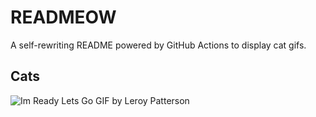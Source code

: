 # READMEOW

A self-rewriting README powered by GitHub Actions to display cat gifs.

## Cats

![Im Ready Lets Go GIF by Leroy Patterson](https://media3.giphy.com/media/CjmvTCZf2U3p09Cn0h/200.gif?cid=9acd02darrnps2fcd9p0exlvb5ni2htcwgsokzmkif6m6dom&ep=v1_gifs_search&rid=200.gif&ct=g)
